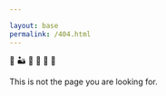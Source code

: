 ```yaml
---

layout: base
permalink: /404.html
---
```


🌵   🏜️    🌵   🌵 🌵     👀

This is not the page you are looking for.